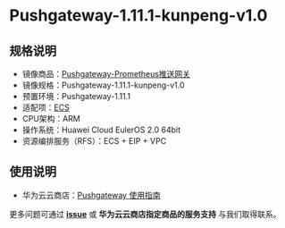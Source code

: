 # Pushgateway-1.11.1-kunpeng-v1.0

## 规格说明

- 镜像商品：[Pushgateway-Prometheus推送网关](https://marketplace.huaweicloud.com/hidden/contents/a56db89a-2c48-4e97-ab2b-ec223da310fe#productid=OFFI1166672584677113856)
- 镜像规格：Pushgateway-1.11.1-kunpeng-v1.0
- 预置环境：Pushgateway-1.11.1
- 适配项：[ECS](https://support.huaweicloud.com/ecs/index.html)
- CPU架构：ARM
- 操作系统：Huawei Cloud EulerOS 2.0 64bit
- 资源编排服务（RFS）：ECS + EIP + VPC

## 使用说明

- 华为云云商店：[Pushgateway 使用指南](./docs/usage.md)

更多问题可通过 [**issue**](https://github.com/HuaweiCloudDeveloper/prometheus-pushgateway-image/issues) 或 **华为云云商店指定商品的服务支持** 与我们取得联系。